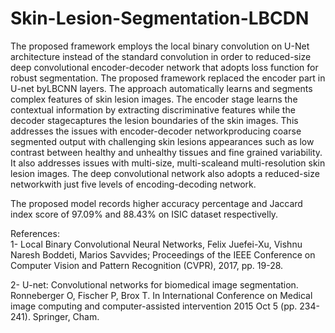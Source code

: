 # Skin-Lesion-Segmentation-LBCDN

The proposed framework employs the local binary convolution on U-Net architecture instead of the standard convolution in order to 
reduced-size deep convolutional encoder-decoder network that adopts loss function for robust segmentation. The proposed framework 
replaced the encoder part in U-net byLBCNN layers. The approach automatically learns and segments complex features of skin lesion 
images. The encoder stage learns the contextual information by extracting discriminative features while the decoder stagecaptures 
the lesion boundaries of the skin images. This addresses the issues with encoder-decoder networkproducing coarse segmented output 
with challenging skin lesions appearances such as low contrast between healthy and unhealthy tissues and fine grained variability. 
It also addresses issues with multi-size, multi-scaleand multi-resolution skin lesion images. The deep convolutional network also 
adopts a reduced-size networkwith just five levels of encoding-decoding network. 

 The proposed model records higher accuracy percentage and Jaccard index score of $97.09\%$ and $88.43\%$ on ISIC dataset respectivelly. 

References:  
 1- Local Binary Convolutional Neural Networks, Felix Juefei-Xu, Vishnu Naresh Boddeti, Marios Savvides; 
    Proceedings of the IEEE Conference on Computer Vision and Pattern Recognition (CVPR), 2017, pp. 19-28.
    
 2- U-net: Convolutional networks for biomedical image segmentation. Ronneberger O, Fischer P, Brox T. In 
    International Conference on Medical image computing and computer-assisted intervention 2015 Oct 5 (pp. 234-241). Springer, Cham.
